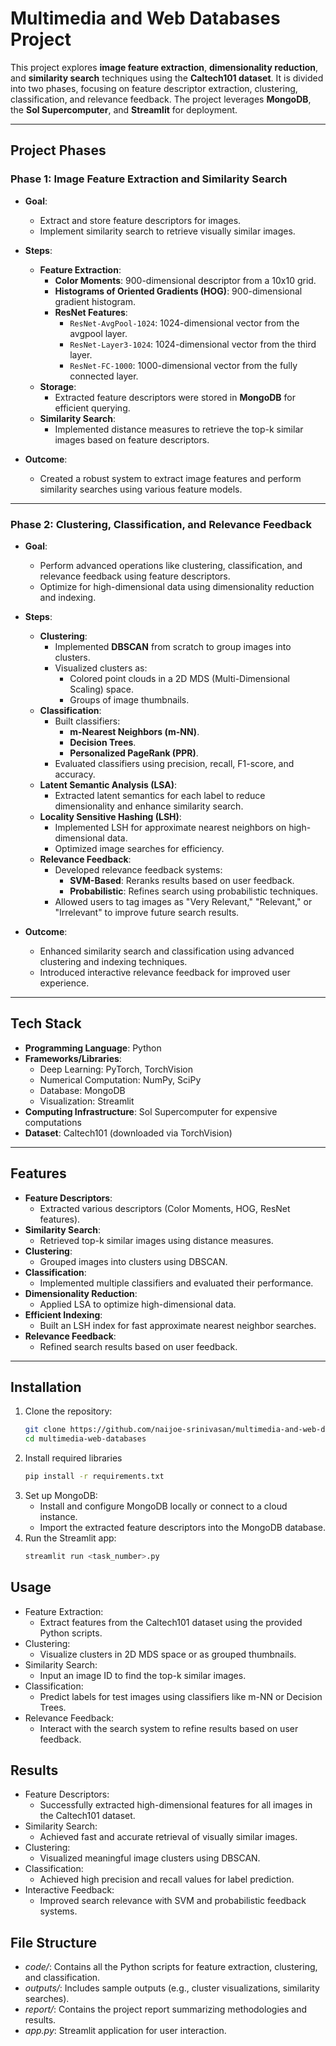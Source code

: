 # Multimedia and Web Databases Project

This project explores **image feature extraction**, **dimensionality reduction**, and **similarity search** techniques using the **Caltech101 dataset**. It is divided into two phases, focusing on feature descriptor extraction, clustering, classification, and relevance feedback. The project leverages **MongoDB**, the **Sol Supercomputer**, and **Streamlit** for deployment.

---

## Project Phases

### Phase 1: Image Feature Extraction and Similarity Search
- **Goal**:
   - Extract and store feature descriptors for images.
   - Implement similarity search to retrieve visually similar images.

- **Steps**:
   - **Feature Extraction**:
     - **Color Moments**: 900-dimensional descriptor from a 10x10 grid.
     - **Histograms of Oriented Gradients (HOG)**: 900-dimensional gradient histogram.
     - **ResNet Features**:
       - `ResNet-AvgPool-1024`: 1024-dimensional vector from the avgpool layer.
       - `ResNet-Layer3-1024`: 1024-dimensional vector from the third layer.
       - `ResNet-FC-1000`: 1000-dimensional vector from the fully connected layer.
   - **Storage**:
     - Extracted feature descriptors were stored in **MongoDB** for efficient querying.
   - **Similarity Search**:
     - Implemented distance measures to retrieve the top-k similar images based on feature descriptors.

- **Outcome**:
   - Created a robust system to extract image features and perform similarity searches using various feature models.

---

### Phase 2: Clustering, Classification, and Relevance Feedback
- **Goal**:
   - Perform advanced operations like clustering, classification, and relevance feedback using feature descriptors.
   - Optimize for high-dimensional data using dimensionality reduction and indexing.

- **Steps**:
   - **Clustering**:
     - Implemented **DBSCAN** from scratch to group images into clusters.
     - Visualized clusters as:
       - Colored point clouds in a 2D MDS (Multi-Dimensional Scaling) space.
       - Groups of image thumbnails.
   - **Classification**:
     - Built classifiers:
       - **m-Nearest Neighbors (m-NN)**.
       - **Decision Trees**.
       - **Personalized PageRank (PPR)**.
     - Evaluated classifiers using precision, recall, F1-score, and accuracy.
   - **Latent Semantic Analysis (LSA)**:
     - Extracted latent semantics for each label to reduce dimensionality and enhance similarity search.
   - **Locality Sensitive Hashing (LSH)**:
     - Implemented LSH for approximate nearest neighbors on high-dimensional data.
     - Optimized image searches for efficiency.
   - **Relevance Feedback**:
     - Developed relevance feedback systems:
       - **SVM-Based**: Reranks results based on user feedback.
       - **Probabilistic**: Refines search using probabilistic techniques.
     - Allowed users to tag images as "Very Relevant," "Relevant," or "Irrelevant" to improve future search results.
- **Outcome**:
   - Enhanced similarity search and classification using advanced clustering and indexing techniques.
   - Introduced interactive relevance feedback for improved user experience.

---

## Tech Stack
- **Programming Language**: Python
- **Frameworks/Libraries**:
  - Deep Learning: PyTorch, TorchVision
  - Numerical Computation: NumPy, SciPy
  - Database: MongoDB
  - Visualization: Streamlit
- **Computing Infrastructure**: Sol Supercomputer for expensive computations
- **Dataset**: Caltech101 (downloaded via TorchVision)

---

## Features
- **Feature Descriptors**:
  - Extracted various descriptors (Color Moments, HOG, ResNet features).
- **Similarity Search**:
  - Retrieved top-k similar images using distance measures.
- **Clustering**:
  - Grouped images into clusters using DBSCAN.
- **Classification**:
  - Implemented multiple classifiers and evaluated their performance.
- **Dimensionality Reduction**:
  - Applied LSA to optimize high-dimensional data.
- **Efficient Indexing**:
  - Built an LSH index for fast approximate nearest neighbor searches.
- **Relevance Feedback**:
  - Refined search results based on user feedback.

---

## Installation

1. Clone the repository:
   ```bash
   git clone https://github.com/naijoe-srinivasan/multimedia-and-web-databases.git
   cd multimedia-web-databases
   ```
2. Install required libraries
   ```bash
   pip install -r requirements.txt
   ```
3. Set up MongoDB:
    - Install and configure MongoDB locally or connect to a cloud instance.
    - Import the extracted feature descriptors into the MongoDB database.
4. Run the Streamlit app:
   ```bash
   streamlit run <task_number>.py
   ```
## Usage

- Feature Extraction:
  - Extract features from the Caltech101 dataset using the provided Python scripts.
- Clustering:
  - Visualize clusters in 2D MDS space or as grouped thumbnails.
- Similarity Search:
  - Input an image ID to find the top-k similar images.
- Classification:
  - Predict labels for test images using classifiers like m-NN or Decision Trees.
- Relevance Feedback:
  - Interact with the search system to refine results based on user feedback.


## Results
- Feature Descriptors:
  - Successfully extracted high-dimensional features for all images in the Caltech101 dataset.
- Similarity Search:
  - Achieved fast and accurate retrieval of visually similar images.
- Clustering:
  - Visualized meaningful image clusters using DBSCAN.
- Classification:
  - Achieved high precision and recall values for label prediction.
- Interactive Feedback:
  - Improved search relevance with SVM and probabilistic feedback systems.
## File Structure
- *code/*: Contains all the Python scripts for feature extraction, clustering, and classification.
- *outputs/*: Includes sample outputs (e.g., cluster visualizations, similarity searches).
- *report/*: Contains the project report summarizing methodologies and results.
- *app.py*: Streamlit application for user interaction.